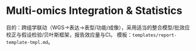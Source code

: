 # Multi-omics Integration & Statistics

目的：跨组学联动（WGS→表达→表型/功能/成像），采用适当的整合模型/批效应校正与假设检验/贝叶斯框架，报告效应量与CI。
模板：`templates/report-template-tmpl.md`。
